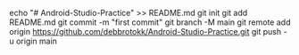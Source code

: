 echo "# Android-Studio-Practice" >> README.md
git init
git add README.md
git commit -m "first commit"
git branch -M main
git remote add origin https://github.com/debbrotokk/Android-Studio-Practice.git
git push -u origin main
